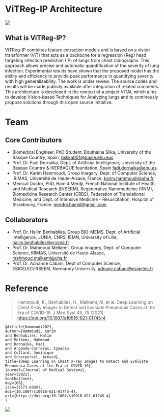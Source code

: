 # ViTReg-IP Architecture
![ ](https://github.com/bouthainas/ViTReg-IP/blob/main/ViTReg-IP.jpg)
## What is ViTReg-IP?
ViTReg-IP combines feature extraction models and is based on a vision transformer (ViT) that acts as a backbone for a regression (Reg) head targeting infection prediction (IP) of lungs from chest radiographs. This approach allows precise and automatic quantification of the severity of lung infection. Experimental results have shown that the proposed model has the ability and efficiency to provide peak performance in quantifying severity with high generalizability. The work is under review. The source codes and results will be made publicly available after integration of related comments. This architecture is developed in the context of a project ViTAL which aims to develop Vision-based Techniques for Analyzing lungs and to continously propose solutions through this open source initiative.

# Team
## Core Contributors
* Biomedical Engineer, PhD Student, Bouthaina Slika, University of the Basque Country, Spain, bslika001@ikasle.ehu.eus
* Prof. Dr. Fadi Dornaika, Dept. of Artificial Intelligence, University of the Basque Country & IKERBAQUE foundation, Spain fadi.dornaika@ehu.es
* Prof. Dr. Karim Hammoudi, Group Imagery, Dept. of Computer Science, IRIMAS, Université de Haute-Alsace, France, karim.hammoudi@uha.fr
* Medical Doctor, PhD, Hamid Merdji, French National Institute of Health and Medical Research (INSERM), Regenerative Nanomedicine (RNM), Biomedicine Research Center (CRBS), Federation of Translational Medicine; and Dept. of Intensive Medicine - Resuscitation, Hospital of Strasbourg, France.
 merdgi.hamid@gmail.com
## Collaborators
* Prof. Dr. Halim Benhabiles, Group BIO-MEMS, Dept. of Artificial Intelligence, JUNIA, CNRS, IEMN, University of Lille, halim.benhabiles@yncrea.fr
* Prof. Dr. Mahmoud Melkemi, Group Imagery, Dept. of Computer Science, IRIMAS, Université de Haute-Alsace, mahmoud.melkemi@uha.fr
* Prof. Dr. Adnance Cabani, Dept of Computer Science, ESIGELEC/IRSEEM, Normandy University, adnane.cabani@esigelec.fr

# Reference
> Hammoudi, K., Benhabiles, H., Melkemi, M. et al. Deep Learning on Chest X-ray Images to Detect and Evaluate Pneumonia Cases at the Era of COVID-19. J Med Syst 45, 75 (2021). https://doi.org/10.1007/s10916-021-01745-4
```
@Article{Hammoudi2021,
author={Hammoudi, Karim
and Benhabiles, Halim
and Melkemi, Mahmoud
and Dornaika, Fadi
and Arganda-Carreras, Ignacio
and Collard, Dominique
and Scherpereel, Arnaud},
title={Deep Learning on Chest X-ray Images to Detect and Evaluate Pneumonia Cases at the Era of COVID-19},
journal={Journal of Medical Systems},
year={2021},
month={June},
day={08},
issn={1573-689X},
doi={10.1007/s10916-021-01745-4},
url={https://doi.org/10.1007/s10916-021-01745-4}
}
```
![ ](https://github.com/bouthainas/ViTReg-IP/blob/main/Contributors.png)
